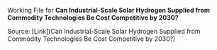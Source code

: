 Working File for **Can Industrial-Scale Solar Hydrogen Supplied from Commodity Technologies Be Cost Competitive by 2030?**

Source: [Link](Can Industrial-Scale Solar Hydrogen Supplied from Commodity Technologies Be Cost Competitive by 2030?)
